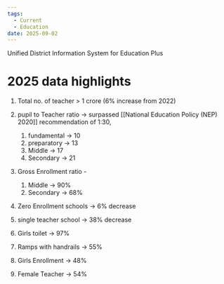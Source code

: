 ```yaml
---
tags:
  - Current
  - Education
date: 2025-09-02
---
```

Unified District Information System for Education Plus
# 2025 data highlights
1. Total no. of teacher > 1 crore (6% increase from 2022)
2. pupil to Teacher ratio -> surpassed [[National Education Policy (NEP) 2020]] recommendation of 1:30, 
	1. fundamental -> 10
	2. preparatory -> 13
	3. Middle -> 17
	4. Secondary -> 21
3. Gross Enrollment ratio -
	1. Middle -> 90%
	2. Secondary -> 68%
4. Zero Enrollment schools -> 6% decrease
5. single teacher school -> 38% decrease

6. Girls toilet -> 97%
7. Ramps with handrails -> 55%
8. Girls Enrollment -> 48%
9. Female Teacher -> 54%